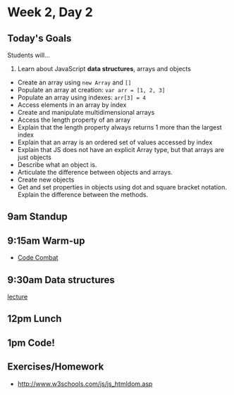 # Week 2, Day 2

## Today's Goals

Students will...

1. Learn about JavaScript **data structures**, arrays and objects
  - Create an array using `new Array` and `[]`
  - Populate an array at creation: `var arr = [1, 2, 3]`
  - Populate an array using indexes: `arr[3] = 4`
  - Access elements in an array by index
  - Create and manipulate multidimensional arrays
  - Access the length property of an array
  - Explain that the length property always returns 1 more than the largest index
  - Explain that an array is an ordered set of values accessed by index
  - Explain that JS does not have an explicit Array type, but that arrays are just objects
  - Describe what an object is.
  - Articulate the difference between objects and arrays.
  - Create new objects
  - Get and set properties in objects using dot and square bracket notation. Explain the difference between the methods.

## 9am Standup

## 9:15am Warm-up

- [Code Combat](https://codecombat.com/)

## 9:30am Data structures

[lecture](https://github.com/gSchool/g11-course-info/blob/master/unit02/lectures/data-structures.md)

## 12pm Lunch

## 1pm Code!

## Exercises/Homework

- http://www.w3schools.com/js/js_htmldom.asp
